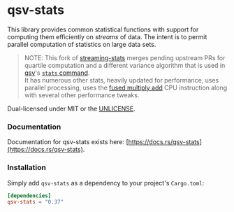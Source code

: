 # qsv-stats

This library provides common statistical functions with support for computing them
efficiently on *streams* of data. The intent is to permit parallel computation of
statistics on large data sets.

> NOTE: This fork of [streaming-stats](https://github.com/BurntSushi/rust-stats) merges 
pending upstream PRs for quartile computation and a different variance algorithm 
that is used in [qsv](https://github.com/dathere/qsv)'s [`stats` command](https://github.com/dathere/qsv/blob/master/README.md#stats_deeplink).  
It has numerous other stats, heavily updated for performance, uses parallel processing,
uses the [fused multiply add](https://en.wikipedia.org/wiki/Multiply%E2%80%93accumulate_operation#Fused_multiply%E2%80%93add) CPU instruction along with several other performance tweaks.

Dual-licensed under MIT or the [UNLICENSE](http://unlicense.org).


### Documentation

Documentation for qsv-stats exists here:
[https://docs.rs/qsv-stats](https://docs.rs/qsv-stats).


### Installation

Simply add `qsv-stats` as a dependency to your project's `Cargo.toml`:

```toml
[dependencies]
qsv-stats = "0.37"
```
